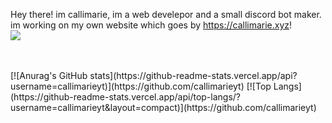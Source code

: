 
Hey there! im callimarie, im a web develepor and a small discord bot maker. im working on my own website which goes by https://callimarie.xyz! <br>
[![](https://discord.c99.nl/widget/theme-4/556119013298667520.png)](https://discord.gg/TXF3hBj)

<br>
<br>
[![Anurag's GitHub stats](https://github-readme-stats.vercel.app/api?username=callimarieyt)](https://github.com/callimarieyt)
[![Top Langs](https://github-readme-stats.vercel.app/api/top-langs/?username=callimarieyt&layout=compact)](https://github.com/callimarieyt)




